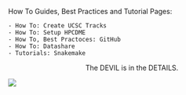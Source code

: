 How To Guides, Best Practices and Tutorial Pages:

    - How To: Create UCSC Tracks
    - How To: Setup HPCDME
    - How To, Best Practoces: GitHub
    - How To: Datashare
    - Tutorials: Snakemake
    
<p style="text-align: center;">The DEVIL is in the DETAILS.
</p>

![](https://i.imgur.com/b0k342o.png)